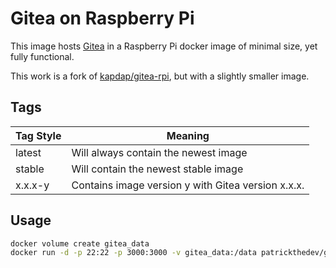 # Gitea on Raspberry Pi
This image hosts [Gitea](https://gitea.io) in a Raspberry Pi docker image of minimal size, yet fully functional.

This work is a fork of [kapdap/gitea-rpi](https://hub.docker.com/r/kapdap/gitea-rpi), but with a slightly smaller image.

## Tags
|Tag Style|Meaning|
|--|--|
|latest|Will always contain the newest image|
|stable|Will contain the newest stable image|
|x.x.x-y|Contains image version y with Gitea version x.x.x.

## Usage
```bash
docker volume create gitea_data
docker run -d -p 22:22 -p 3000:3000 -v gitea_data:/data patrickthedev/gitea-rpi
```
